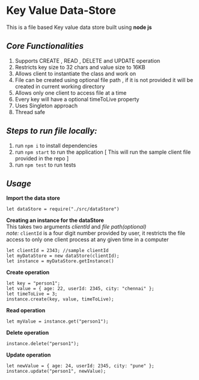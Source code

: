 # Key Value Data-Store   
This is a file based Key value data store built using **node js**

## *Core Functionalities*
1. Supports CREATE , READ , DELETE and UPDATE operation   
2. Restricts key size to 32 chars and value size to 16KB   
3. Allows client to instantiate the class and work on   
4. File can be created using optional file path , if it is not provided it will be created in current working directory   
5. Allows only one client to access file at a time   
6. Every key will have a optional timeToLive property   
7. Uses Singleton approach   
8. Thread safe   

## *Steps to run file locally:*
1. run ```npm i``` to install dependencies   
2. run ```npm start``` to run the application [ This will run the sample client file provided in the repo ]    
3. run ```npm test``` to run tests

## *Usage*
**Import the data store**    
```
let dataStore = require("./src/dataStore")    
```

**Creating an instance for the dataStore**    
This takes two arguments *clientId* and *file path(optional)*    
*note:* `clientId` is a four digit number provided by user, it restricts the file access to only one client process at any given time in a computer    
```
let clientId = 2343; //sample clientId
let myDataStore = new dataStore(clientId);
let instance = myDataStore.getInstance()   
```

**Create operation**    
```
let key = "person1";
let value = { age: 22, userId: 2345, city: "chennai" };
let timeToLive = 3;
instance.create(key, value, timeToLive);
```

**Read operation**
```
let myValue = instance.get("person1");    
```

**Delete operation**
```
instance.delete("person1");   
```

**Update operation**
```
let newValue = { age: 24, userId: 2345, city: "pune" };
instance.update("person1", newValue);
```
